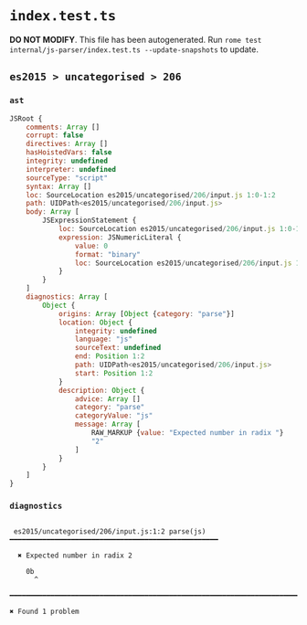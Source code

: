 # `index.test.ts`

**DO NOT MODIFY**. This file has been autogenerated. Run `rome test internal/js-parser/index.test.ts --update-snapshots` to update.

## `es2015 > uncategorised > 206`

### `ast`

```javascript
JSRoot {
	comments: Array []
	corrupt: false
	directives: Array []
	hasHoistedVars: false
	integrity: undefined
	interpreter: undefined
	sourceType: "script"
	syntax: Array []
	loc: SourceLocation es2015/uncategorised/206/input.js 1:0-1:2
	path: UIDPath<es2015/uncategorised/206/input.js>
	body: Array [
		JSExpressionStatement {
			loc: SourceLocation es2015/uncategorised/206/input.js 1:0-1:2
			expression: JSNumericLiteral {
				value: 0
				format: "binary"
				loc: SourceLocation es2015/uncategorised/206/input.js 1:0-1:2
			}
		}
	]
	diagnostics: Array [
		Object {
			origins: Array [Object {category: "parse"}]
			location: Object {
				integrity: undefined
				language: "js"
				sourceText: undefined
				end: Position 1:2
				path: UIDPath<es2015/uncategorised/206/input.js>
				start: Position 1:2
			}
			description: Object {
				advice: Array []
				category: "parse"
				categoryValue: "js"
				message: Array [
					RAW_MARKUP {value: "Expected number in radix "}
					"2"
				]
			}
		}
	]
}
```

### `diagnostics`

```

 es2015/uncategorised/206/input.js:1:2 parse(js) ━━━━━━━━━━━━━━━━━━━━━━━━━━━━━━━━━━━━━━━━━━━━━━━━━━━

  ✖ Expected number in radix 2

    0b
      ^

━━━━━━━━━━━━━━━━━━━━━━━━━━━━━━━━━━━━━━━━━━━━━━━━━━━━━━━━━━━━━━━━━━━━━━━━━━━━━━━━━━━━━━━━━━━━━━━━━━━━

✖ Found 1 problem

```

